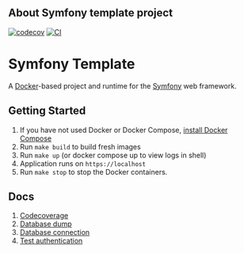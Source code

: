 About Symfony template project
--------

[![codecov](https://codecov.io/gh/Sadowskyy/symfony-template/branch/master/graph/badge.svg?token=6S1V1Q10IX)](https://codecov.io/gh/Sadowskyy/symfony-template)
[![CI](https://github.com/Sadowskyy/symfony-template/actions/workflows/ci.yml/badge.svg)](https://github.com/Sadowskyy/symfony-template/actions/workflows/ci.yml)

# Symfony Template
A [Docker](https://www.docker.com)-based project and runtime for the [Symfony](https://symfony.com) web framework.

## Getting Started
1. If you have not used Docker or Docker Compose, [install Docker Compose](https://docs.docker.com/compose/install/)
2. Run `make build` to build fresh images
3. Run `make up` (or docker compose up to view logs in shell)
4. Application runs on `https://localhost`
5. Run `make stop` to stop the Docker containers.

## Docs
1. [Codecoverage](docs/codecov.md)
2. [Database dump](docs/dump.md)
3. [Database connection](docs/databse.md)
4. [Test authentication](docs/users.md)

